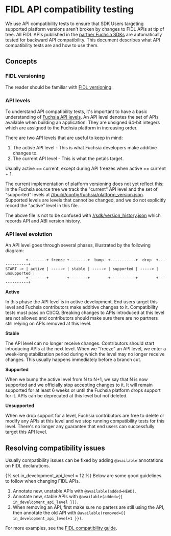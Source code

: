 # FIDL API compatibility testing

We use API compatibility tests to ensure that SDK Users targeting supported platform
versions aren't broken by changes to FIDL APIs at tip of tree. All FIDL APIs published in
the [partner Fuchsia SDKs][SDK Categories] are automatically tested for backward API
compatibility. This document describes what API compatibility tests are and how to use
them.

## Concepts

### FIDL versioning

The reader should be familiar with [FIDL versioning].

### API levels

To understand API compatibility tests, it's important to have a basic understanding of
[Fuchsia API levels]. An API level denotes the set of APIs available when building an
application. They are unsigned 64-bit integers which are assigned to the Fuchsia platform
in increasing order.

There are two API levels that are useful to keep in mind:

1. The active API level - This is what Fuchsia developers make additive changes to.
2. The current API level - This is what the petals target.

Usually active == current, except during API freezes when active == current + 1.

The current implementation of platform versioning does not yet reflect this:
In the Fuchsia source tree we track the "current" API level and the set of
"supported" levels at [//build/config/fuchsia/platform_version.json](/build/config/fuchsia/platform_version.json).
Supported levels are levels that cannot be changed, and we do not explicitly record
the "active" level in this file.

The above file is not to be confused with [//sdk/version_history.json](/sdk/version_history.json)
which records API and ABI version history.

### API level evolution

An API level goes through several phases, illustrated by the following diagram:

```
         +--------+ freeze +--------+  bump  +-----------+  drop  +-------------+
START -> | active | -----> | stable | -----> | supported | -----> | unsupported |
         +--------+        +--------+        +-----------+        +-------------+
```

__Active__

In this phase the API level is in active development. End users target this level and
Fuchsia contributors make additive changes to it. Compatibility tests must pass on CI/CQ.
Breaking changes to APIs introduced at this level are not allowed and contributors
should make sure there are no partners still relying on APIs removed at this level.

__Stable__

The API level can no longer receive changes. Contributors should start introducing APIs at the
next level. When we "freeze" an API level, we enter a week-long stabilization period during which
the level may no longer receive changes. This usually happens immediately before a branch cut.

__Supported__

When we bump the active level from N to N+1, we say that N is now supported and we officially stop
accepting changes to it. It will remain supported for at least 6 weeks or until the Fuchsia platform
drops support for it. APIs can be deprecated at this level but not deleted.

__Unsupported__

When we drop support for a level, Fuchsia contributors are free to delete or modify any APIs at this level and we
stop running compatibility tests for this level. There's no longer any guarantee that end users can successfully
target this API level.

## Resolving compatibility issues

Usually compatibility issues can be fixed by adding `@available` annotations on FIDL
declarations.

{% set in_development_api_level = 12 %}
Below are some good guidelines to follow when changing FIDL APIs.

1. Annotate new, unstable APIs with `@available(added=HEAD)`.
1. Annotate new, stable APIs with `@available(added={{ in_development_api_level }})`.
1. When removing an API, first make sure no parters are still using the API, then
   annotate the old API with `@available(removed={{ in_development_api_level+1 }})`.

For more examples, see the [FIDL compatibility guide].

[FIDL versioning]: /reference/fidl/language/versioning.md
[Fuchsia API levels]: /contribute/governance/rfcs/0002_platform_versioning.md
[SDK Categories]: /contribute/governance/rfcs/0165_sdk_categories.md
[FIDL compatibility guide]: /development/languages/fidl/guides/compatibility/README.md
